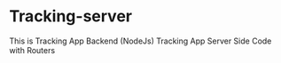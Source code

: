 # Tracking-server
This is Tracking App Backend (NodeJs) 
Tracking App Server Side Code with Routers
